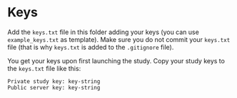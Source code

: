 # Keys

Add the `keys.txt` file in this folder adding your keys (you can use `example_keys.txt` as template). Make sure you do not commit your `keys.txt` file (that is why `keys.txt` is added to the `.gitignore` file).

You get your keys upon first launching the study.
Copy your study keys to the `keys.txt` file like this:

```
Private study key: key-string
Public server key: key-string
```

